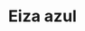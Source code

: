 ---
title: Eiza azul
date: 
draft: false

# descripcion
description : Conjunto de aros y dije de plata con cristal

materials: Plata 925

color: Plateado y cristal

dimensions: 0,8cm x 1,9cm (dije) - 0,6cm x 1,3cm (aros)

code: 06-18-0397

type: "Conjuntos"

categories: []

price: $3.700,00

# Images
# first image will be shown in the product page
images:
  # - image: "images/path_to_image"
  # La ubicacion de las imagenes es imagenes/Conjuntos/Conjuntos.Aros y Dije/06-18-0397-eiza-azul
  - image: "./images/conjuntos/aros_y_dije/06-18-0397-gota-cristal-azul_a.JPG"
  - image: "./images/conjuntos/aros_y_dije/06-18-0397-gota-cristal-azul_b.JPG"
---